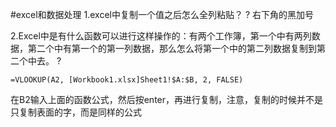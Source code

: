#excel和数据处理
1.excel中复制一个值之后怎么全列粘贴？
?
右下角的黑加号
<!--SR:!2025-03-29,4,270-->

2.Excel中是有什么函数可以进行这样操作的：有两个工作簿，第一个中有两列数据，第二个中有第一个的第一列数据，那么怎么将第一个中的第二列数据复制到第二个中去。
?
```*
=VLOOKUP(A2, [Workbook1.xlsx]Sheet1!$A:$B, 2, FALSE)
```
在B2输入上面的函数公式，然后按enter，再进行复制，注意，复制的时候并不是只复制表面的字，而是同样的公式
<!--SR:!2025-03-28,3,250-->

